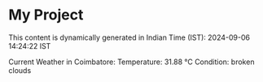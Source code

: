 # My Project

This content is dynamically generated in Indian Time (IST): 2024-09-06 14:24:22 IST


Current Weather in Coimbatore:
Temperature: 31.88 °C
Condition: broken clouds
